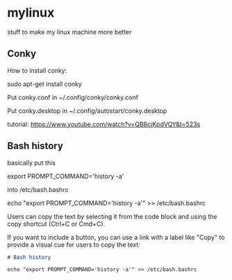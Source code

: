 # mylinux
stuff to make my linux machine more better

## Conky
How to install conky:

sudo apt-get install conky

Put conky.conf in 
~/.config/conky/conky.conf

Put conky.desktop in 
~/.config/autostart/conky.desktop

tutorial:
https://www.youtube.com/watch?v=QB8cjKpdVQY&t=523s

## Bash history 
basically put this 

export PROMPT_COMMAND='history -a'

into /etc/bash.bashrc


echo "export PROMPT_COMMAND='history -a'" >> /etc/bash.bashrc



Users can copy the text by selecting it from the code block and using the copy shortcut (Ctrl+C or Cmd+C).

If you want to include a button, you can use a link with a label like "Copy" to provide a visual cue for users to copy the text:

```markdown
# Bash history

echo "export PROMPT_COMMAND='history -a'" >> /etc/bash.bashrc





